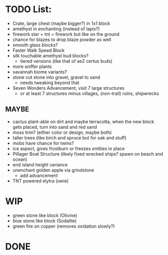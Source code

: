 # TODO List:

- Crate, large chest (maybe bigger?) in 1x1 block
- amethyst in enchanting (instead of lapis?)
- firework star + tnt = firework but like on the ground
- chance for blazes to drop blaze powder as well
- smooth glass blocks?
- Faster Walk Speed Block
- silk touchable amethyst bud blocks?
  - tiered versions (like that of ae2 certus buds)
- more sniffer plants
- savannah biome variants?
- stone cut stone into gravel, gravel to sand
  - needs tweaking beyond that
- Seven Wonders Advancement, visit 7 large structures
  - or at least 7 structures minus villages, (non-trail) ruins, shipwrecks


## MAYBE
- cactus plant-able on dirt and maybe terracotta, when the new block gets placed, turn into sand and red sand
- moss trim? (either color or design, maybe both)
- taller trees (like birch and spruce but for oak and stuff)
- mobs have chance for twins?
- ice aspect, gives frostburn or freezes entities in place
- Pillager Boat Structure (likely fixed wrecked ships? spawn on beach and ocean)
- end island height variance
- unenchant golden apple via grindstone
  - add advancement
- TNT powered elytra (owie)


# WIP
- green stone like block (Olivine)
- blue stone like block (Sodalite)
- green fire on copper (removes oxidation slowly?)

# DONE

